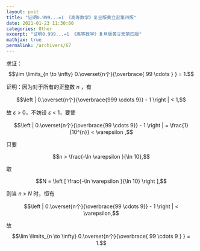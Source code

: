 ```yaml
---
layout: post
title: "证明0.999...=1 《高等数学》复旦版黄立宏第四版"
date: 2021-01-23 11:30:00
categories: Other
excerpt: "证明0.999...=1 《高等数学》复旦版黄立宏第四版"
mathjax: true
permalink: /archivers/67
---
```


求证：$$\lim \limits_{n \to \infty} 0.\overset{n个}{\overbrace{ 99 \cdots } } = 1.$$

证明：因为对于所有的正整数 *n* ，有

$$\left | 0.\overset{n个}{\overbrace{999 \cdots 9}} - 1 \right | < 1,$$

故 *ε* > 0，不妨设 *ε* < 1，要使

$$\left | 0.\overset{n个}{\overbrace{99 \cdots 9}} - 1 \right | = \frac{1}{10^{n}} < \varepsilon ,$$

只要 

$$n > \frac{-\ln \varepsilon }{\ln 10},$$

取 

$$N = \left [ \frac{-\ln \varepsilon }{\ln 10} \right ],$$

则当 *n* > *N* 时，恒有

$$\left | 0.\overset{n个}{\overbrace{99 \cdots 9}} - 1 \right | < \varepsilon,$$

故 $$\lim \limits_{n \to \infty} 0.\overset{n个}{\overbrace{ 99 \cdots 9 } } = 1.$$

